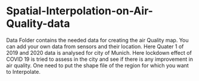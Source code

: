 # Spatial-Interpolation-on-Air-Quality-data
Data Folder contains the needed data for creating the air Quality map. You can add your own data from sensors and their location. 
Here Quater 1 of 2019 and 2020 data is analysed for city of Munich. Here lockdown effect of COVID 19 is tried to assess in the city and see if there is any improvement in air quality. 
One need to put the shape file of the region for which you want  to Interpolate. 

